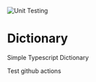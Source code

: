 ![Unit Testing](https://github.com/FlippieCoetser/Dictionary/workflows/Unit.Testing/badge.svg)

# Dictionary
Simple Typescript Dictionary

Test github actions
